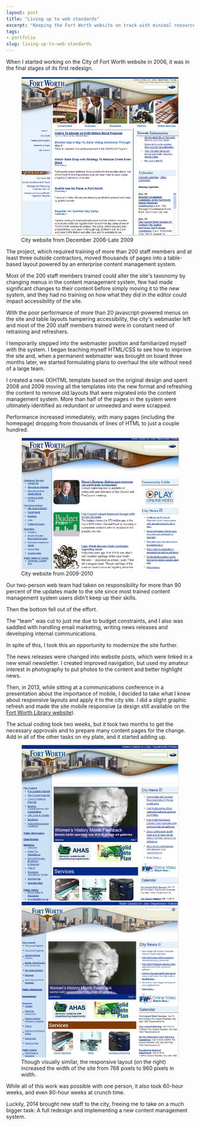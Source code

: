 ```yaml
---
layout: post
title: "Living up to web standards"
excerpt: "Keeping the Fort Worth website on track with minimal resources."
tags:
- portfolio
slug: living-up-to-web-standards
---
```

When I started working on the City of Fort Worth website in 2006, it was in the final stages of its first redesign.

<figure class="image-w-caption">
<img src="/images/2008.jpg" alt="2006 layout">
<figcaption>City website from December 2006-Late 2009</figcaption>
</figure>

The project, which required training of more than 200 staff members and at least three outside contractors, moved thousands of pages into a table-based layout powered by an enterprise content management system.

Most of the 200 staff members trained could alter the site's taxonomy by changing menus in the content management system, few had made significant changes to their content before simply moving it to the new system, and they had no training on how what they did in the editor could impact accessibility of the site.

With the poor performance of more than 20 javascript-powered menus on the site and table layouts hampering accessibility, the city's webmaster left and most of the 200 staff members trained were in constant need of retraining and refreshers.

I temporarily stepped into the webmaster position and familiarized myself with the system. I began teaching myself HTML/CSS to see how to improve the site and, when a permanent webmaster was brought on board three months later, we started formulating plans to overhaul the site without need of a large team.

I created a new (X)HTML template based on the original design and spent 2008 and 2009 moving all the templates into the new format and refreshing the content to remove old layouts that were migrated into the content management system. More than half of the pages in the system were ultimately identified as redundant or unneeded and were scrapped.

Performance increased immediately, with many pages (including the homepage) dropping from thousands of lines of HTML to just a couple hundred.

<figure class="image-w-caption">
<img src="/images/2010.jpg" alt="2010 layout">
<figcaption>City website from 2009-2010</figcaption>
</figure>

Our two-person web team had taken on responsibility for more than 90 percent of the updates made to the site since most trained content management system users didn't keep up their skills.

Then the bottom fell out of the effort.

The "team" was cut to just me due to budget constraints, and I also was saddled with handling email marketing, writing news releases and developing internal communications.

In spite of this, I took this an opportunity to modernize the site further.

The news releases were changed into website posts, which were linked in a new email newsletter. I created improved navigation, but used my amateur interest in photography to put photos to the content and better highlight news.

Then, in 2013, while sitting at a communications conference in a presentation about the importance of mobile, I decided to take what I knew about responsive layouts and apply it to the city site. I did a slight graphic refresh and made the site mobile responsive (a design still available on the [Fort Worth Library website](http://fortworthtexas.gov/library/)).

The actual coding took two weeks, but it took two months to get the necessary approvals and to prepare many content pages for the change. Add in all of the other tasks on my plate, and it started adding up.

<figure class="side-by-side">
<div>
<img src="/images/2012.png" alt="first tweak" />
</div>
<div>
<img src="/images/2013.png" alt="responsive" />
</div>
<figcaption>Though visually similar, the responsive layout (on the right) increased the width of the site from 768 pixels to 960 pixels in width.</figcaption>
</figure>

While all of this work was possible with one person, it also took 60-hour weeks, and even 80-hour weeks at crunch time.

Luckily, 2014 brought new staff to the city, freeing me to take on a much bigger task: A full redesign and implementing a new content management system.
